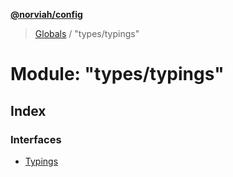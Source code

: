 **[@norviah/config](../README.md)**

> [Globals](../globals.md) / "types/typings"

# Module: "types/typings"

## Index

### Interfaces

* [Typings](../interfaces/_types_typings_.typings.md)

